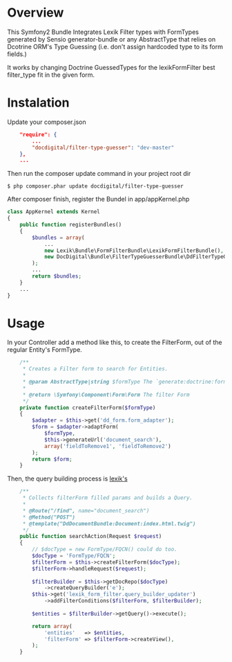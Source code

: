 Overview
========

This Symfony2 Bundle Integrates Lexik Filter types with FormTypes generated by Sensio
generator-bundle or any AbstractType that relies on Dcotrine ORM's Type Guessing 
(i.e. don't assign hardcoded type to its form fields.)

It works by changing Doctrine GuessedTypes for the lexikFormFilter best filter_type 
fit in the given form.

Instalation
===========

Update your composer.json
```json
    "require": {
        ...
        "docdigital/filter-type-guesser": "dev-master"
    },
    ...
```
Then run the composer update command in your project root dir
```
$ php composer.phar update docdigital/filter-type-guesser
```

After composer finish, register the Bundel in app/appKernel.php
```php
class AppKernel extends Kernel
{
    public function registerBundles()
    {
        $bundles = array(
            ...
            new Lexik\Bundle\FormFilterBundle\LexikFormFilterBundle(),
            new DocDigital\Bundle\FilterTypeGuesserBundle\DdFilterTypeGuesserBundle(),
        );
        ...
        return $bundles;
    }
    ...
}
```

Usage
=====

In your Controller add a method like this, to create the FilterForm, out of the regular Entity's FormType.

```php
    /**
     * Creates a Filter form to search for Entities.
     *
     * @param AbstractType|string $formType The `generate:doctrine:form` generated Type or its FQCN.
     *
     * @return \Symfony\Component\Form\Form The filter Form
     */
    private function createFilterForm($formType)
    {
        $adapter = $this->get('dd_form.form_adapter');
        $form = $adapter->adaptForm(
            $formType,
            $this->generateUrl('document_search'),
            array('fieldToRemove1', 'fieldToRemove2')
        );
        return $form;
    }
```

Then, the query building process is [lexik's](https://github.com/lexik/LexikFormFilterBundle/blob/master/Resources/doc/index.md#simple-example)
```php
    /**
     * Collects filterForm filled params and builds a Query.
     * 
     * @Route("/find", name="document_search")
     * @Method("POST")
     * @template("DdDocumentBundle:Document:index.html.twig")
     */
    public function searchAction(Request $request)
    {
        // $docType = new FormType/FQCN() could do too.
        $docType = 'FormType/FQCN';
        $filterForm = $this->createFilterForm($docType);
        $filterForm->handleRequest($request);
        
        $filterBuilder = $this->getDocRepo($docType)
            ->createQueryBuilder('e');
        $this->get('lexik_form_filter.query_builder_updater')
            ->addFilterConditions($filterForm, $filterBuilder);
        
        $entities = $filterBuilder->getQuery()->execute();

        return array(
            'entities'   => $entities,
            'filterForm' => $filterForm->createView(),
        );
    }
```
